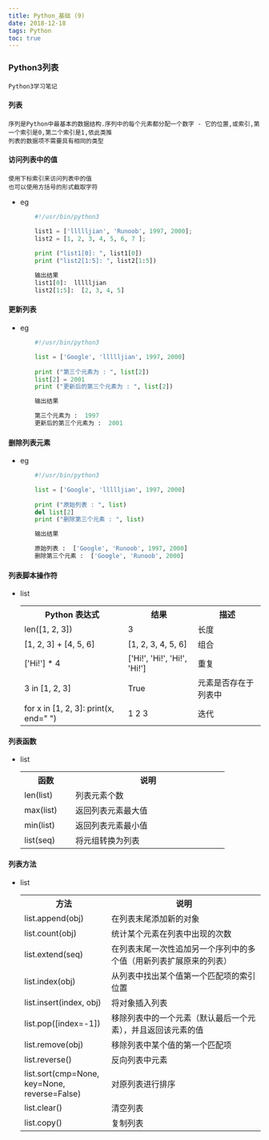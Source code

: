 ```yaml
---
title: Python_基础 (9)
date: 2018-12-18
tags: Python
toc: true
---
```


### Python3列表
    Python3学习笔记

<!-- more -->

#### 列表
    序列是Python中最基本的数据结构.序列中的每个元素都分配一个数字 - 它的位置,或索引,第一个索引是0,第二个索引是1,依此类推
    列表的数据项不需要具有相同的类型

#### 访问列表中的值
    使用下标索引来访问列表中的值
    也可以使用方括号的形式截取字符
- eg
    ```python
        #!/usr/bin/python3
 
        list1 = ['llllljian', 'Runoob', 1997, 2000];
        list2 = [1, 2, 3, 4, 5, 6, 7 ];
        
        print ("list1[0]: ", list1[0])
        print ("list2[1:5]: ", list2[1:5])

        输出结果
        list1[0]:  llllljian
        list2[1:5]:  [2, 3, 4, 5]
    ```

#### 更新列表
- eg
    ```python
        #!/usr/bin/python3
 
        list = ['Google', 'llllljian', 1997, 2000]
        
        print ("第三个元素为 : ", list[2])
        list[2] = 2001
        print ("更新后的第三个元素为 : ", list[2])

        输出结果

        第三个元素为 :  1997
        更新后的第三个元素为 :  2001
    ```

#### 删除列表元素
- eg
    ```python
        #!/usr/bin/python3
 
        list = ['Google', 'llllljian', 1997, 2000]
        
        print ("原始列表 : ", list)
        del list[2]
        print ("删除第三个元素 : ", list)

        输出结果

        原始列表 :  ['Google', 'Runoob', 1997, 2000]
        删除第三个元素 :  ['Google', 'Runoob', 2000]
    ```

#### 列表脚本操作符
- list
    <table class="reference"><tbody><tr><th>Python 表达式</th><th>结果 </th><th> 描述</th></tr><tr><td>len([1, 2, 3])</td><td>3</td><td>长度</td></tr><tr><td>[1, 2, 3] + [4, 5, 6]</td><td>[1, 2, 3, 4, 5, 6]</td><td>组合</td></tr><tr><td>['Hi!'] * 4</td><td>['Hi!', 'Hi!', 'Hi!', 'Hi!']</td><td>重复</td></tr><tr><td>3 in [1, 2, 3]</td><td>True</td><td>元素是否存在于列表中</td></tr><tr><td>for x in [1, 2, 3]: print(x, end=" ")</td><td>1 2 3</td><td>迭代</td></tr></tbody></table>

#### 列表函数
- list
    <table class="reference"><tbody><tr><th style="width:20%">函数</th><th style="width:60%">说明</th></tr><tr><td>len(list)</td><td>列表元素个数</td></tr><tr><td>max(list)</td><td>返回列表元素最大值</td></tr><tr><td>min(list)</td><td>返回列表元素最小值</td></tr><tr><td>list(seq)</td><td>将元组转换为列表</td></tr></tbody></table>

#### 列表方法
- list
    <table class="reference"><tbody><tr><th style="width:20%">方法</th><th style="width:60%">说明</th></tr><tr><td>list.append(obj)</td><td>在列表末尾添加新的对象</td></tr><tr><td>list.count(obj)</td><td>统计某个元素在列表中出现的次数</td></tr><tr><td>list.extend(seq)</td><td>在列表末尾一次性追加另一个序列中的多个值（用新列表扩展原来的列表）</td></tr><tr><td>list.index(obj)</td><td>从列表中找出某个值第一个匹配项的索引位置</td></tr><tr><td>list.insert(index, obj)</td><td>将对象插入列表</td></tr><tr><td>list.pop([index=-1])</td><td>移除列表中的一个元素（默认最后一个元素），并且返回该元素的值</td></tr><tr><td>list.remove(obj)</td><td>移除列表中某个值的第一个匹配项</td></tr><tr><td>list.reverse()</td><td>反向列表中元素</td></tr><tr><td>list.sort(cmp=None, key=None, reverse=False)</td><td>对原列表进行排序</td></tr><tr><td>list.clear()</td><td>清空列表</td></tr><tr><td>list.copy()</td><td>复制列表</td></tr></tbody></table>

